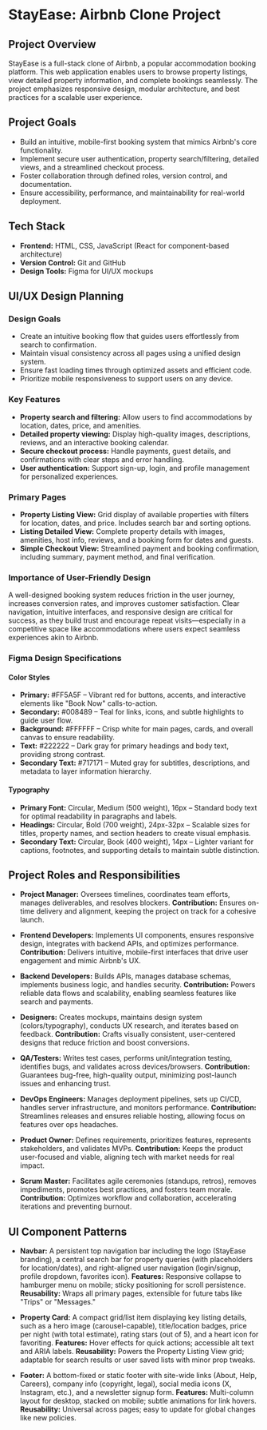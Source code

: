 # StayEase: Airbnb Clone Project

## Project Overview

StayEase is a full-stack clone of Airbnb, a popular accommodation booking platform. This web application enables users to browse property listings, view detailed property information, and complete bookings seamlessly. The project emphasizes responsive design, modular architecture, and best practices for a scalable user experience.

## Project Goals

- Build an intuitive, mobile-first booking system that mimics Airbnb's core functionality.
- Implement secure user authentication, property search/filtering, detailed views, and a streamlined checkout process.
- Foster collaboration through defined roles, version control, and documentation.
- Ensure accessibility, performance, and maintainability for real-world deployment.

## Tech Stack

- **Frontend:** HTML, CSS, JavaScript (React for component-based architecture)
- **Version Control:** Git and GitHub
- **Design Tools:** Figma for UI/UX mockups

## UI/UX Design Planning

### Design Goals

- Create an intuitive booking flow that guides users effortlessly from search to confirmation.
- Maintain visual consistency across all pages using a unified design system.
- Ensure fast loading times through optimized assets and efficient code.
- Prioritize mobile responsiveness to support users on any device.

### Key Features

- **Property search and filtering:** Allow users to find accommodations by location, dates, price, and amenities.
- **Detailed property viewing:** Display high-quality images, descriptions, reviews, and an interactive booking calendar.
- **Secure checkout process:** Handle payments, guest details, and confirmations with clear steps and error handling.
- **User authentication:** Support sign-up, login, and profile management for personalized experiences.

### Primary Pages

- **Property Listing View:** Grid display of available properties with filters for location, dates, and price. Includes search bar and sorting options.
- **Listing Detailed View:** Complete property details with images, amenities, host info, reviews, and a booking form for dates and guests.
- **Simple Checkout View:** Streamlined payment and booking confirmation, including summary, payment method, and final verification.

### Importance of User-Friendly Design

A well-designed booking system reduces friction in the user journey, increases conversion rates, and improves customer satisfaction. Clear navigation, intuitive interfaces, and responsive design are critical for success, as they build trust and encourage repeat visits—especially in a competitive space like accommodations where users expect seamless experiences akin to Airbnb.

### Figma Design Specifications

#### Color Styles

- **Primary:** #FF5A5F – Vibrant red for buttons, accents, and interactive elements like "Book Now" calls-to-action.
- **Secondary:** #008489 – Teal for links, icons, and subtle highlights to guide user flow.
- **Background:** #FFFFFF – Crisp white for main pages, cards, and overall canvas to ensure readability.
- **Text:** #222222 – Dark gray for primary headings and body text, providing strong contrast.
- **Secondary Text:** #717171 – Muted gray for subtitles, descriptions, and metadata to layer information hierarchy.

#### Typography

- **Primary Font:** Circular, Medium (500 weight), 16px – Standard body text for optimal readability in paragraphs and labels.
- **Headings:** Circular, Bold (700 weight), 24px-32px – Scalable sizes for titles, property names, and section headers to create visual emphasis.
- **Secondary Text:** Circular, Book (400 weight), 14px – Lighter variant for captions, footnotes, and supporting details to maintain subtle distinction.

## Project Roles and Responsibilities

- **Project Manager:** Oversees timelines, coordinates team efforts, manages deliverables, and resolves blockers.
   **Contribution:** Ensures on-time delivery and alignment, keeping the project on track for a cohesive launch.

- **Frontend Developers:** Implements UI components, ensures responsive design, integrates with backend APIs, and optimizes performance.
   **Contribution:** Delivers intuitive, mobile-first interfaces that drive user engagement and mimic Airbnb's UX.

- **Backend Developers:** Builds APIs, manages database schemas, implements business logic, and handles security.
   **Contribution:** Powers reliable data flows and scalability, enabling seamless features like search and payments.

- **Designers:** Creates mockups, maintains design system (colors/typography), conducts UX research, and iterates based on feedback.
   **Contribution:** Crafts visually consistent, user-centered designs that reduce friction and boost conversions.

- **QA/Testers:** Writes test cases, performs unit/integration testing, identifies bugs, and validates across devices/browsers.
   **Contribution:** Guarantees bug-free, high-quality output, minimizing post-launch issues and enhancing trust.

- **DevOps Engineers:** Manages deployment pipelines, sets up CI/CD, handles server infrastructure, and monitors performance.
   **Contribution:** Streamlines releases and ensures reliable hosting, allowing focus on features over ops headaches.

- **Product Owner:** Defines requirements, prioritizes features, represents stakeholders, and validates MVPs.
   **Contribution:** Keeps the product user-focused and viable, aligning tech with market needs for real impact.

- **Scrum Master:** Facilitates agile ceremonies (standups, retros), removes impediments, promotes best practices, and fosters team morale.
   **Contribution:** Optimizes workflow and collaboration, accelerating iterations and preventing burnout.

## UI Component Patterns

- **Navbar:** A persistent top navigation bar including the logo (StayEase branding), a central search bar for property queries (with placeholders for location/dates), and right-aligned user navigation (login/signup, profile dropdown, favorites icon).
   **Features:** Responsive collapse to hamburger menu on mobile; sticky positioning for scroll persistence.
   **Reusability:** Wraps all primary pages, extensible for future tabs like "Trips" or "Messages."
- **Property Card:** A compact grid/list item displaying key listing details, such as a hero image (carousel-capable), title/location badges, price per night (with total estimate), rating stars (out of 5), and a heart icon for favoriting.
  **Features:** Hover effects for quick actions; accessible alt text and ARIA labels.
  **Reusability:** Powers the Property Listing View grid; adaptable for search results or user saved lists with minor prop tweaks.

- **Footer:** A bottom-fixed or static footer with site-wide links (About, Help, Careers), company info (copyright, legal), social media icons (X, Instagram, etc.), and a newsletter signup form.
   **Features:** Multi-column layout for desktop, stacked on mobile; subtle animations for link hovers.
   **Reusability:** Universal across pages; easy to update for global changes like new policies.
